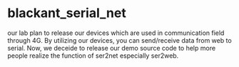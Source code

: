 # blackant_serial_net
our lab plan to release our devices which are used in communication field through 4G. By utilizing our devices, you can send/receive data from web to serial. Now, we deceide to release our demo source code to help more people realize the function of ser2net especially ser2web.

